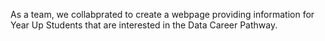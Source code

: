 As a team, we collabprated to create a webpage providing information for Year Up Students that are interested in the Data Career Pathway.
